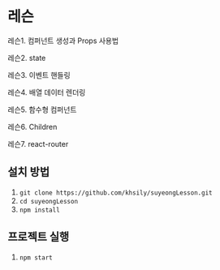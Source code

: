 # 레슨

레슨1. 컴퍼넌트 생성과 Props 사용법

레슨2. state

레슨3. 이벤트 핸들링

레슨4. 배열 데이터 렌더링

레슨5. 함수형 컴퍼넌트

레슨6. Children

레슨7. react-router

## 설치 방법

1. `git clone https://github.com/khsily/suyeongLesson.git`
2. `cd suyeongLesson`
3. `npm install`

## 프로젝트 실행

1. `npm start`